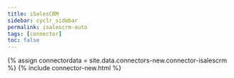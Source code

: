 ```yaml
---
title: iSalesCRM
sidebar: cyclr_sidebar
permalink: isalescrm-auto
tags: [connector]
toc: false
---
```

{% assign connectordata = site.data.connectors-new.connector-isalescrm %}
{% include connector-new.html %}	